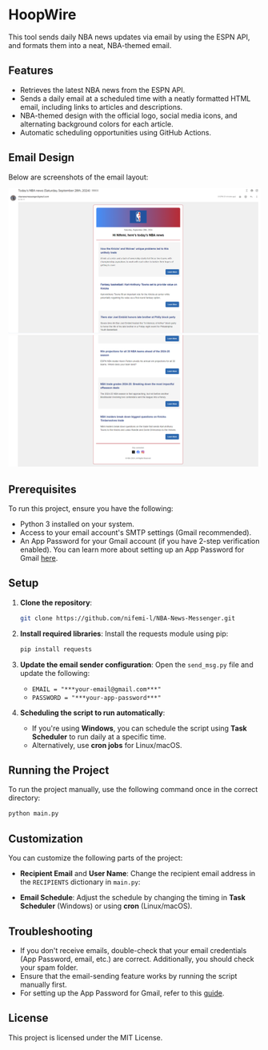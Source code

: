 # HoopWire

This tool sends daily NBA news updates via email by using the ESPN API, and formats them into a neat, NBA-themed email.

## Features

- Retrieves the latest NBA news from the ESPN API.
- Sends a daily email at a scheduled time with a neatly formatted HTML email, including links to articles and descriptions.
- NBA-themed design with the official logo, social media icons, and alternating background colors for each article.
- Automatic scheduling opportunities using GitHub Actions.
## Email Design

Below are screenshots of the email layout:

![NBA News Email - Top](Screenshots/SS%231.png)
![NBA News Email - Bottom](Screenshots/SS%232.png)

## Prerequisites

To run this project, ensure you have the following:

- Python 3 installed on your system.
- Access to your email account's SMTP settings (Gmail recommended).
- An App Password for your Gmail account (if you have 2-step verification enabled). You can learn more about setting up an App Password for Gmail [here](https://support.google.com/accounts/answer/185833).

## Setup

1. **Clone the repository**:
   ```bash
   git clone https://github.com/nifemi-l/NBA-News-Messenger.git
   ```

2. **Install required libraries**:
   Install the requests module using pip:
   ```bash
   pip install requests
   ```

3. **Update the email sender configuration**:
   Open the `send_msg.py` file and update the following:
   - `EMAIL = "***your-email@gmail.com***"`
   - `PASSWORD = "***your-app-password***"`

4. **Scheduling the script to run automatically**:
   - If you're using **Windows**, you can schedule the script using **Task Scheduler** to run daily at a specific time. 
   - Alternatively, use **cron jobs** for Linux/macOS.

## Running the Project

To run the project manually, use the following command once in the correct directory:
```bash
python main.py
```

## Customization

You can customize the following parts of the project:

- **Recipient Email** and  **User Name**: Change the recipient email address in the `RECIPIENTS` dictionary in `main.py`:

- **Email Schedule**: Adjust the schedule by changing the timing in **Task Scheduler** (Windows) or using **cron** (Linux/macOS).

## Troubleshooting

- If you don't receive emails, double-check that your email credentials (App Password, email, etc.) are correct. Additionally, you should check your spam folder. 
- Ensure that the email-sending feature works by running the script manually first. 
- For setting up the App Password for Gmail, refer to this [guide](https://support.google.com/accounts/answer/185833).

## License

This project is licensed under the MIT License.
